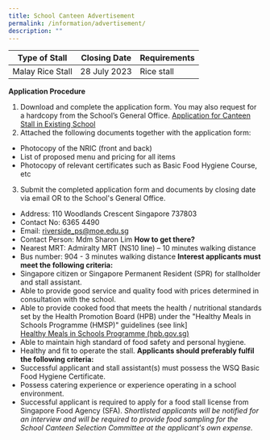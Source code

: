 ```yaml
---
title: School Canteen Advertisement
permalink: /information/advertisement/
description: ""
---
```

| Type of Stall | Closing Date | Requirements |
| -------- | -------- | -------- |
| Malay Rice Stall | 28 July 2023 | Rice stall|

**Application Procedure**

1. Download and complete the application form. You may also request for a hardcopy from the School’s General Office.
[Application for Canteen Stall in Existing School]()
2. Attached the following documents together with the application form:
* Photocopy of the NRIC (front and back)
* List of proposed menu and pricing for all items
* Photocopy of relevant certificates such as Basic Food Hygiene Course, etc
3. Submit the completed application form and documents by closing date via email OR to the School's General Office.
* Address: 110 Woodlands Crescent Singapore 737803 
* Contact No: 6365 4490
* Email: riverside_ps@moe.edu.sg
* Contact Person: Mdm Sharon Lim 
**How to get there?**
* Nearest MRT: Admiralty MRT (NS10 line) – 10 minutes walking distance
* Bus number: 904 - 3 minutes walking distance
**Interest applicants must meet the following criteria:**
* Singapore citizen or Singapore Permanent Resident (SPR) for stallholder and stall assistant.
* Able to provide good service and quality food with prices determined in consultation with the school.
* Able to provide cooked food that meets the health / nutritional standards set by the Health Promotion Board (HPB) under the "Healthy Meals in Schools Programme (HMSP)" guidelines (see link]  
[Healthy Meals in Schools Programme (hpb.gov.sg)](https://www.hpb.gov.sg/schools/school-programmes/healthy-meals-in-schools-programme)
* Able to maintain high standard of food safety and personal hygiene.
* Healthy and fit to operate the stall.
**Applicants should preferably fulfil the following criteria:**
* Successful applicant and stall assistant(s) must possess the WSQ Basic Food Hygiene Certificate.
* Possess catering experience or experience operating in a school environment.
* Successful applicant is required to apply for a food stall license from Singapore Food Agency (SFA).
*Shortlisted applicants will be notified for an interview and will be required to provide food sampling for the School Canteen Selection Committee at the applicant's own expense.*
